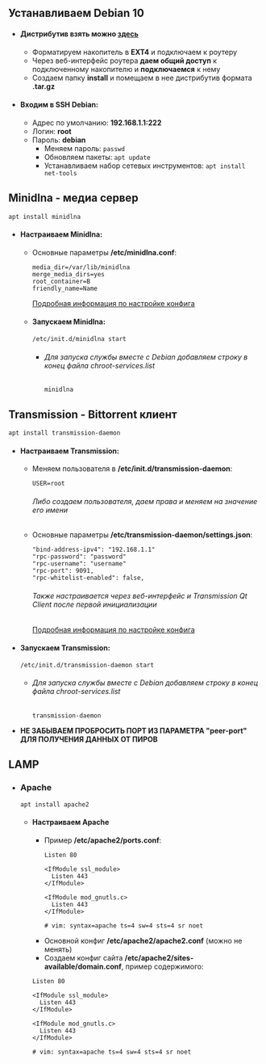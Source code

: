 ## Устанавливаем Debian 10
* #### Дистрибутив взять можно [**здесь**](http://ndm.zyxmon.org/binaries/debian/)
  * Форматируем накопитель в **EXT4** и подключаем к роутеру
  * Через веб-интерфейс роутера **даем общий доступ** к подключенному накопителю и **подключаемся** к нему
  * Создаем папку **install** и помещаем в нее дистрибутив формата **.tar.gz**
* #### Входим в SSH Debian:
  * Адрес по умолчанию: **192.168.1.1:222**
  * Логин: **root**
  * Пароль: **debian**
    * Меняем пароль: `passwd`
    * Обновляем пакеты: `apt update`
    * Устанавливаем набор сетевых инструментов: `apt install net-tools`

## Minidlna - медиа сервер
`apt install minidlna`
* #### Настраиваем Minidlna:
  * Основные параметры **/etc/minidlna.conf**:
    ```
    media_dir=/var/lib/minidlna
    merge_media_dirs=yes
    root_container=B
    friendly_name=Name
    ```
    [Подробная информация по настройке конфига](http://itadept.ru/linux-dlna-server-minidlna/ "Подробная информация по настройке конфига")
  * #### Запускаем Minidlna:
    `/etc/init.d/minidlna start`
    * ###### Для запуска службы вместе с Debian добавляем строку в конец файла chroot-services.list
      ```
      minidlna
      ```

## Transmission - Bittorrent клиент
`apt install transmission-daemon`
* #### Настраиваем Transmission:
  * Меняем пользователя в **/etc/init.d/transmission-daemon**:
    ```
    USER=root
    ```
    ###### Либо создаем пользователя, даем права и меняем на значение его имени
  * Основные параметры **/etc/transmission-daemon/settings.json**:
    ```
    "bind-address-ipv4": "192.168.1.1"
    "rpc-password": "password"
    "rpc-username": "username"
    "rpc-port": 9091,
    "rpc-whitelist-enabled": false,
    ```
    ###### Также настраивается через веб-интерфейс и Transmission Qt Client после первой инициализации
    [Подробная информация по настройке конфига](https://pcminipro.ru/os/nastrojka-transmission-daemon-settings-json/ "Подробная информация по настройке конфига")
* #### Запускаем Transmission:
  `/etc/init.d/transmission-daemon start`
  * ###### Для запуска службы вместе с Debian добавляем строку в конец файла chroot-services.list
    ```
    transmission-daemon
    ```
* **НЕ ЗАБЫВАЕМ ПРОБРОСИТЬ ПОРТ ИЗ ПАРАМЕТРА "peer-port" ДЛЯ ПОЛУЧЕНИЯ ДАННЫХ ОТ ПИРОВ**

## LAMP
* ### Apache
  `apt install apache2`
  * #### Настраиваем Apache
    * Пример **/etc/apache2/ports.conf**:
      ```
      Listen 80

      <IfModule ssl_module>
        Listen 443
      </IfModule>

      <IfModule mod_gnutls.c>
        Listen 443
      </IfModule>

      # vim: syntax=apache ts=4 sw=4 sts=4 sr noet
      ```
    * Основной конфиг **/etc/apache2/apache2.conf** (можно не менять)
    * Создаем конфиг сайта **/etc/apache2/sites-available/domain.conf**, пример содержимого:
    ```
    Listen 80

    <IfModule ssl_module>
      Listen 443
    </IfModule>

    <IfModule mod_gnutls.c>
      Listen 443
    </IfModule>

    # vim: syntax=apache ts=4 sw=4 sts=4 sr noet
    ```
